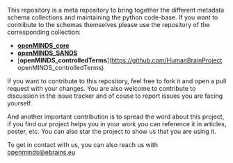 This repository is a meta repository to bring together the different metadata
schema collections and maintaining the python code-base.
If you want to contribute to the schemas themselves please use the repository
of the corresponding collection:

- [**openMINDS_core**](https://github.com/HumanBrainProject/openMINDS_core)
- [**openMINDS_SANDS**](https://github.com/HumanBrainProject/openMINDS_SANDS)
- [**openMINDS_controlledTerms**](https://github.com/HumanBrainProject openMINDS_controlledTerms)

If you want to contribute to this repository, feel free to fork it and open a
pull request with your changes.
You are also welcome to contribute to discussion in the issue tracker and of
couse to report issues you are facing yourself.

And another important contribution is to spread the word about this project,
if you find our project helps you in your work you can reference it in articles,
poster, etc.
You can also star the project to show us that you are using it.

To get in contact with us, you can also reach us with openminds@ebrains.eu
